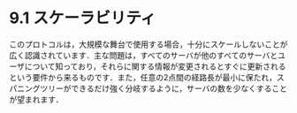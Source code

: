 # 9.1 スケーラビリティ

このプロトコルは，大規模な舞台で使用する場合，十分にスケールしないことが広く認識されています．主な問題は，すべてのサーバが他のすべてのサーバとユーザについて知っており，それらに関する情報が変更されるとすぐに更新されるという要件から来るものです．また，任意の2点間の経路長が最小に保たれ，スパニングツリーができるだけ強く分岐するように，サーバの数を少なくすることが望まれます．
